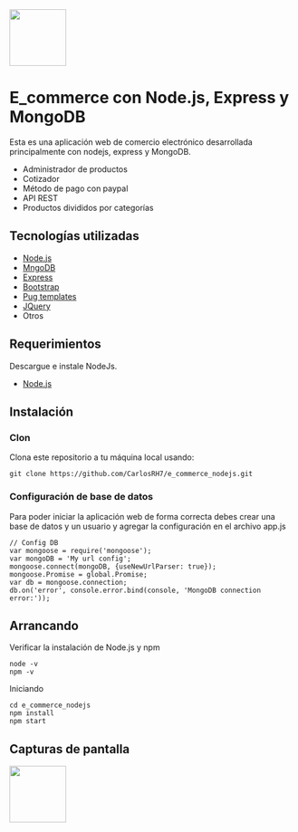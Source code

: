  <img src="https://www.logolynx.com/images/logolynx/56/56afea50b83164e3e272d4ebeccd94fb.png" width="100px">

# E_commerce con Node.js, Express y MongoDB

Esta es una aplicación web de comercio electrónico desarrollada principalmente con nodejs, express y MongoDB.

+ Administrador de productos
+ Cotizador
+ Método de pago con paypal 
+ API REST
+ Productos divididos por categorías

## Tecnologías utilizadas

+ [Node.js](https://nodejs.org/)
+ [MngoDB](https://www.mongodb.com/es)
+ [Express](https://www.mongodb.com/es)
+ [Bootstrap](https://getbootstrap.com/)
+ [Pug templates](https://pugjs.org/api/getting-started.html)
+ [JQuery](https://jquery.com/)
+ Otros



## Requerimientos

Descargue e instale NodeJs.
+ [Node.js](https://nodejs.org/es/)

## Instalación

### Clon
Clona este repositorio a tu máquina local usando:

	git clone https://github.com/CarlosRH7/e_commerce_nodejs.git

### Configuración de base de datos

Para poder iniciar la aplicación web de forma correcta debes crear una base de datos y un usuario y agregar la configuración en el archivo app.js 

    // Config DB
    var mongoose = require('mongoose');
    var mongoDB = 'My url config';
    mongoose.connect(mongoDB, {useNewUrlParser: true});
    mongoose.Promise = global.Promise;
    var db = mongoose.connection;
    db.on('error', console.error.bind(console, 'MongoDB connection error:'));

    
## Arrancando

Verificar la instalación de Node.js y npm

    node -v
    npm -v

Iniciando 

    cd e_commerce_nodejs
    npm install
    npm start

## Capturas de pantalla

 <img src="https://ecommercepipa.herokuapp.com/images/Inicio.jpg" width="100px">